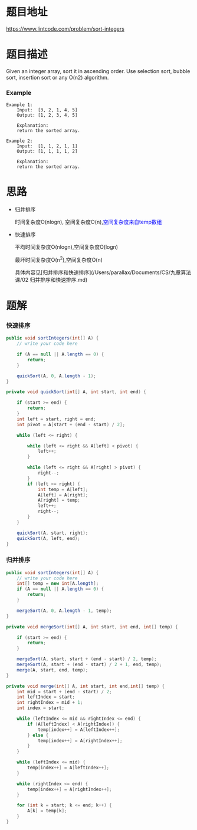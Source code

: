 # 题目地址

https://www.lintcode.com/problem/sort-integers



# 题目描述

Given an integer array, sort it in ascending order. Use selection sort, bubble sort, insertion sort or any O(n2) algorithm.

### Example

```
Example 1:
	Input:  [3, 2, 1, 4, 5]
	Output: [1, 2, 3, 4, 5]
	
	Explanation: 
	return the sorted array.

Example 2:
	Input:  [1, 1, 2, 1, 1]
	Output: [1, 1, 1, 1, 2]
	
	Explanation: 
	return the sorted array.
```





# 思路

+ 归并排序

  时间复杂度O(nlogn), 空间复杂度O(n),<font color = blue>空间复杂度来自temp数组</font>

+ 快速排序

  平均时间复杂度O(nlogn),空间复杂度O(logn)

  最坏时间复杂度O(n<sup>2</sup>),空间复杂度O(n)

  具体内容见[归并排序和快速排序](/Users/parallax/Documents/CS/九章算法课/02 归并排序和快速排序.md)

  

# 题解

### 快速排序

```java
public void sortIntegers(int[] A) {
    // write your code here

    if (A == null || A.length == 0) {
        return;
    }

    quickSort(A, 0, A.length - 1);
}

private void quickSort(int[] A, int start, int end) {

    if (start >= end) {
        return;
    }
    int left = start, right = end;
    int pivot = A[start + (end - start) / 2];

    while (left <= right) {

        while (left <= right && A[left] < pivot) {
            left++;
        }

        while (left <= right && A[right] > pivot) {
            right--;
        }
        if (left <= right) {
            int temp = A[left];
            A[left] = A[right];
            A[right] = temp;
            left++;
            right--;
        }
    }

    quickSort(A, start, right);
    quickSort(A, left, end);
}
```



### 归并排序

```java
public void sortIntegers(int[] A) {
    // write your code here
    int[] temp = new int[A.length];
    if (A == null || A.length == 0) {
        return;
    }

    mergeSort(A, 0, A.length - 1, temp);
}

private void mergeSort(int[] A, int start, int end, int[] temp) {

    if (start >= end) {
        return;
    }

    mergeSort(A, start, start + (end - start) / 2, temp);
    mergeSort(A, start + (end - start) / 2 + 1, end, temp);
    merge(A, start, end, temp);
}

private void merge(int[] A, int start, int end,int[] temp) {
    int mid = start + (end - start) / 2;
    int leftIndex = start;
    int rightIndex = mid + 1;
    int index = start;

    while (leftIndex <= mid && rightIndex <= end) {
        if (A[leftIndex] < A[rightIndex]) {
            temp[index++] = A[leftIndex++];
        } else {
            temp[index++] = A[rightIndex++];
        }
    }

    while (leftIndex <= mid) {
        temp[index++] = A[leftIndex++];
    }

    while (rightIndex <= end) {
        temp[index++] = A[rightIndex++];
    }

    for (int k = start; k <= end; k++) {
        A[k] = temp[k];
    }
}
```

